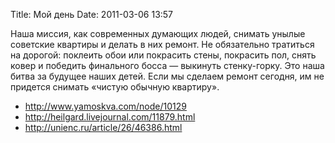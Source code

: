 Title: Мой день
Date: 2011-03-06 13:57

Наша миссия, как современных думающих людей, снимать унылые советские квартиры и делать в них ремонт. Не обязательно тратиться на дорогой: поклеить обои или покрасить стены, покрасить пол, снять ковер и победить финального босса — выкинуть стенку-горку. Это наша битва за будущее наших детей. Если мы сделаем ремонт сегодня, им не придется снимать «чистую обычную квартиру».

* http://www.yamoskva.com/node/10129
* http://heilgard.livejournal.com/11879.html
* http://unienc.ru/article/26/46386.html